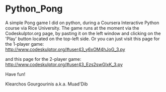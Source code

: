 # Python_Pong
A simple Pong game I did on python, during a Coursera Interactive Python course via Rice University. 
The game runs at the moment via the Codeskulptor.org page, by pasting it on the left window and clicking on the 'Play' button 
located on the top-left side.
Or you can just visit this page for the 1-player game: http://www.codeskulptor.org/#user43_y6xOM4hJoG_3.py

and this page for the 2-player game: http://www.codeskulptor.org/#user43_Ezs2swGIxK_3.py

Have fun!

Klearchos Gourgourinis a.k.a. Muad'Dib
